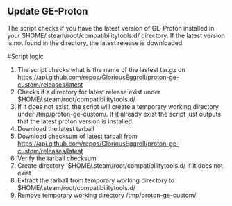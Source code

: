 ## Update GE-Proton

The script checks if you have the latest version of GE-Proton installed in your $HOME/.steam/root/compatibilitytools.d/ directory. 
If the latest version is not found in the directory, the latest release is downloaded. 

#Script logic
1. The script checks what is the name of the lastest tar.gz on https://api.github.com/repos/GloriousEggroll/proton-ge-custom/releases/latest
2. Checks if a directory for latest release exist under $HOME/.steam/root/compatibilitytools.d/
3. If it does not exist, the script will create a temporary working directory under /tmp/proton-ge-custom/. If it already exist the script just outputs that the latest proton version is installed. 
4. Download the latest tarball
5. Download checksum of latest tarball from https://api.github.com/repos/GloriousEggroll/proton-ge-custom/releases/latest
6. Verify the tarball checksum
7. Create directory ´$HOME/.steam/root/compatibilitytools.d/ if it does not exist
8. Extract the tarball from temporary working directory to $HOME/.steam/root/compatibilitytools.d/
9. Remove temporary working directory /tmp/proton-ge-custom/

